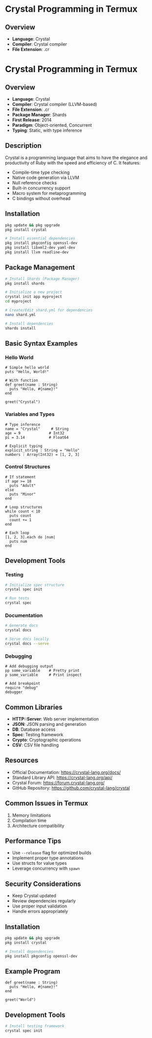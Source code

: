 # Crystal Programming in Termux

## Overview
- **Language**: Crystal
- **Compiler**: Crystal compiler
- **File Extension**: .cr
# Crystal Programming in Termux

## Overview
- **Language**: Crystal
- **Compiler**: Crystal compiler (LLVM-based)
- **File Extension**: .cr
- **Package Manager**: Shards
- **First Release**: 2014
- **Paradigm**: Object-oriented, Concurrent
- **Typing**: Static, with type inference

## Description
Crystal is a programming language that aims to have the elegance and productivity of Ruby with the speed and efficiency of C. It features:
- Compile-time type checking
- Native code generation via LLVM
- Null reference checks
- Built-in concurrency support
- Macro system for metaprogramming
- C bindings without overhead

## Installation
```sh
pkg update && pkg upgrade
pkg install crystal

# Install essential dependencies
pkg install pkgconfig openssl-dev
pkg install libxml2-dev yaml-dev
pkg install llvm readline-dev
```

## Package Management
```sh
# Install Shards (Package Manager)
pkg install shards

# Initialize a new project
crystal init app myproject
cd myproject

# Create/Edit shard.yml for dependencies
nano shard.yml

# Install dependencies
shards install
```

## Basic Syntax Examples

### Hello World
```crystal
# Simple hello world
puts "Hello, World!"

# With function
def greet(name : String)
  puts "Hello, #{name}!"
end

greet("Crystal")
```

### Variables and Types
```crystal
# Type inference
name = "Crystal"     # String
age = 9             # Int32
pi = 3.14           # Float64

# Explicit typing
explicit_string : String = "Hello"
numbers : Array(Int32) = [1, 2, 3]
```

### Control Structures
```crystal
# If statement
if age >= 18
  puts "Adult"
else
  puts "Minor"
end

# Loop structures
while count < 10
  puts count
  count += 1
end

# Each loop
[1, 2, 3].each do |num|
  puts num
end
```

## Development Tools

### Testing
```sh
# Initialize spec structure
crystal spec init

# Run tests
crystal spec
```

### Documentation
```sh
# Generate docs
crystal docs

# Serve docs locally
crystal docs --serve
```

### Debugging
```crystal
# Add debugging output
pp some_variable    # Pretty print
p some_variable     # Print inspect

# Add breakpoint
require "debug"
debugger
```

## Common Libraries
- **HTTP::Server**: Web server implementation
- **JSON**: JSON parsing and generation
- **DB**: Database access
- **Spec**: Testing framework
- **Crypto**: Cryptographic operations
- **CSV**: CSV file handling

## Resources
- Official Documentation: https://crystal-lang.org/docs/
- Standard Library API: https://crystal-lang.org/api/
- Crystal Forum: https://forum.crystal-lang.org/
- GitHub Repository: https://github.com/crystal-lang/crystal

## Common Issues in Termux
1. Memory limitations
2. Compilation time
3. Architecture compatibility

## Performance Tips
- Use `--release` flag for optimized builds
- Implement proper type annotations
- Use structs for value types
- Leverage concurrency with `spawn`

## Security Considerations
- Keep Crystal updated
- Review dependencies regularly
- Use proper input validation
- Handle errors appropriately

## Installation
```sh
pkg update && pkg upgrade
pkg install crystal

# Install dependencies
pkg install pkgconfig openssl-dev
```

## Example Program
```crystal
def greet(name : String)
  puts "Hello, #{name}!"
end

greet("World")
```

## Development Tools
```sh
# Install testing framework
crystal spec init
```
